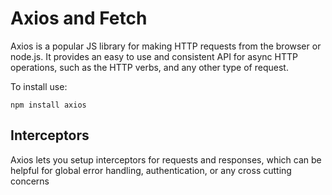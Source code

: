 # Axios and Fetch

Axios is a popular JS library for making HTTP requests from the browser or node.js. It provides an easy to use and consistent API for async HTTP operations, such as the HTTP verbs, and any other type of request.

To install use:

`npm install axios`

## Interceptors

Axios lets you setup interceptors for requests and responses, which can be helpful for global error handling, authentication, or any cross cutting concerns
